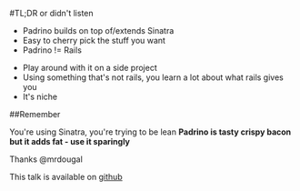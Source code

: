#TL;DR or didn't listen

* Padrino builds on top of/extends Sinatra <!-- less perceived risk -->
* Easy to cherry pick the stuff you want <!-- easy to stay lean -->
* Padrino != Rails <!-- although features get similar -->
             
             
<!-- this is my advice if you're going to play around with Padrino -->
             
* Play around with it on a side project
* Using something that's not rails, you learn a lot about what rails gives you
* It's niche 



##Remember 

You're using Sinatra, you're trying to be lean 
**Padrino is tasty crispy bacon but it adds fat - use it sparingly**

Thanks
@mrdougal

<!-- "Google".sub(/g/i,'D') -->



This talk is available on [github](https://github.com/mrdougal/padrino-talk)
<!-- Crowd goes wild -->
